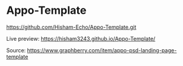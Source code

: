 # Appo-Template 
https://github.com/Hisham-Echo/Appo-Template.git 

Live preview:
https://hisham3243.github.io/Appo-Template/

Source:
https://www.graphberry.com/item/appo-psd-landing-page-template
